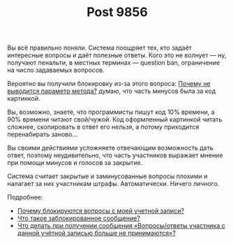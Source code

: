 ﻿---
title: "Post 9856"
se.owner.user_id: 213987
se.owner.display_name: "A K"
se.owner.link: "https://ru.meta.stackoverflow.com/users/213987/a-k"
se.link: "https://ru.meta.stackoverflow.com/a/9856"
se.post_id: 9856
se.post_type: answer
se.score: 12
---
<p>Вы всё правильно поняли. Система поощряет тех, кто задаёт интересные вопросы и даёт полезные ответы. Кого это не волнует — ну, получают пенальти, в местных терминах — question ban, ограничение на число задаваемых вопросов.</p>

<p>Вероятно вы получили блокировку из-за этого вопроса: <a href="https://ru.stackoverflow.com/q/1004999/213987">Почему не выводится параметр метода?</a> думаю, что часть минусов была за код картинкой.</p>

<p>Вы, возможно, знаете, что программисты пишут код 10% времени, а 90% времени читают свой/чужой. Код оформленный картинкой читать сложнее, скопировать в ответ его нельзя, а потому приходится перенабирать заново... </p>

<p>Вы своими действиями усложняете отвечающим возможность дать ответ, поэтому неудивительно, что часть участников выражает мнение при помощи минусов и голосов за закрытие. </p>

<p>Система считает закрытые и заминусованные вопросы плохими и налагает за них участникам штрафы. Автоматически. Ничего личного.</p>

<p>Подробнее:</p>

<ul>
<li><a href="https://ru.stackoverflow.com/help/question-bans">Почему блокируются вопросы с моей учетной записи?</a></li>
<li><a href="https://ru.stackoverflow.com/help/locked-posts">Что такое заблокированное сообщение?</a></li>
<li><a href="https://ru.meta.stackoverflow.com/q/5149/213987">Что делать при получении сообщения &#171;Вопросы/ответы участника с данной учётной записью больше не принимаются&#187;?</a></li>
</ul>
